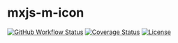 # mxjs-m-icon

[![GitHub Workflow Status](https://img.shields.io/github/workflow/status/miaoxing/mxjs-m-icon/Build?style=flat-square)](https://github.com/miaoxing/mxjs-m-icon/actions)
[![Coverage Status](https://img.shields.io/coveralls/miaoxing/mxjs-m-icon.svg?style=flat-square)](https://coveralls.io/r/miaoxing/mxjs-m-icon)
[![License](http://img.shields.io/badge/license-MIT-brightgreen.svg?style=flat-square)](http://www.opensource.org/licenses/MIT)
